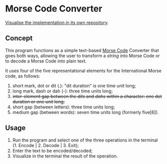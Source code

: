 # Morse Code Converter

[Visualise the implementation in its own repository](https://github.com/RobertoLJr/morse-code-converter).

## Concept

This program functions as a simple text-based [Morse Code](https://en.wikipedia.org/wiki/Morse_code) Converter
that goes both ways, allowing the user to transform a _string_ into Morse Code or to decode a Morse Code into plain
text.

It uses four of the five representational elements for the International Morse code, as follows:

1. short mark, dot or dit (.): "dit duration" is one time unit long;
2. long mark, dash or dah (-): three time units long;
3. ~~inter-element gap between the _dits_ and _dahs_ within a character: one dot duration or one unit long;~~
4. short gap (between letters): three time units long;
5. medium gap (between words): seven time units long (formerly five[6]).

## Usage

1. Run the program and select one of the three operations in the terminal (1. Encode | 2. Decode | 3. Exit);
2. Enter the text to be encoded/decoded;
3. Visualize in the terminal the result of the operation.
